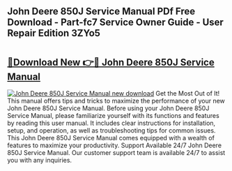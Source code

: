 ## John Deere 850J Service Manual PDf Free Download - Part-fc7 Service Owner Guide - User Repair Edition 3ZYo5

# <h2><a href="http://bc9519.oget.top/?id=John+Deere+850J+Service+Manual">🔗Download New 👉🔴 John Deere 850J Service Manual</a></h2>

[![John Deere 850J Service Manual new download](https://i.imgur.com/5g1atiW.png)](http://bc9519.oget.top/?id=John+Deere+850J+Service+Manual)
Get the Most Out of It! This manual offers tips and tricks to maximize the performance of your new John Deere 850J Service Manual. Before using your John Deere 850J Service Manual, please familiarize yourself with its functions and features by reading this user manual. It includes clear instructions for installation, setup, and operation, as well as troubleshooting tips for common issues. This John Deere 850J Service Manual comes equipped with a wealth of features to maximize your productivity. Support Available 24/7 John Deere 850J Service Manual. Our customer support team is available 24/7 to assist you with any inquiries.
